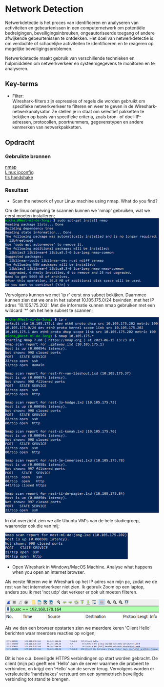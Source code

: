 # Network Detection

Netwerkdetectie is het proces van identificeren en analyseren van activiteiten en gebeurtenissen in een computernetwerk om potentiële bedreigingen, beveiligingsinbreuken, ongeautoriseerde toegang of andere afwijkende gebeurtenissen te ontdekken. Het doel van netwerkdetectie is om verdachte of schadelijke activiteiten te identificeren en te reageren op mogelijke beveiligingsproblemen.

Netwerkdetectie maakt gebruik van verschillende technieken en hulpmiddelen om netwerkverkeer en systeemgegevens te monitoren en te analyseren.

## Key-terms
- Filter:  
Wireshark-filters zijn expressies of regels die worden gebruikt om specifieke netwerkverkeer te filteren en weer te geven in de Wireshark-netwerkanalysator. Ze stellen je in staat om selectief pakketten te bekijken op basis van specifieke criteria, zoals bron- of doel-IP-adressen, protocollen, poortnummers, gegevenstypen en andere kenmerken van netwerkpakketten.

## Opdracht
### Gebruikte bronnen
[nmap](https://www.geeksforgeeks.org/nmap-command-in-linux-with-examples/)  
[Linux ipconfig](https://linuxconfig.org/linux-ipconfig-equivalent)  
[tls handshake](https://www.cloudflare.com/learning/ssl/what-happens-in-a-tls-handshake/)  


### Resultaat
- Scan the network of your Linux machine using nmap. What do you find?  

Om de linux omgeving te scannen kunnen we 'nmap' gebruiken, wat we eerst moeten installeren;  
![](..\00_includes\Security_pics\1\nmap_install.png)  

Vervolgens kunnen we met 'ip r' eerst ons subnet bekijken. Daarnmee kunnen zien dat we ons in het subnet 10.105.175.0/24 bevinden, met het IP adres '10.105.175.202'. Met die informatie kunnen nmap gebruiken met een wildcard '*' om het hele subnet te scannen;  

![](..\00_includes\Security_pics\1\nmap_scan.png)  

In dat overzicht zien we alle Ubuntu VM's van de hele studiegroep, waaronder ook die van mij;

![](..\00_includes\Security_pics\1\nmap_micha.png)  

- Open Wireshark in Windows/MacOS Machine. Analyse what happens when you open an internet browser.  

Als eerste filteren we in Wireshark op het IP adres van mijn pc, zodat we de rest van het internetverkeer niet zien. Ik gebruik Zoom op een laptop, anders zou ik met 'not udp' dat verkeer er ook uit moeten filteren.

![](..\00_includes\Security_pics\1\IP_src.png)

Als we dan een browser opstarten zien we meerdere keren 'Client Hello' berichten waar meerdere reacties op volgen;

![](..\00_includes\Security_pics\1\client_handshake.png)  

Dit is hoe o.a. beveiligde HTTPS verbindingen op start worden gebracht. De client (mijn pc) geeft een 'Hello' aan de server waarmee die probeert te verbinden, en krijgt een 'Hello' van de server terug. Vervolgens worden er versleutelde 'handshakes' verstuurd om een symmetrisch beveiligde verbinding tot stand te brengen.